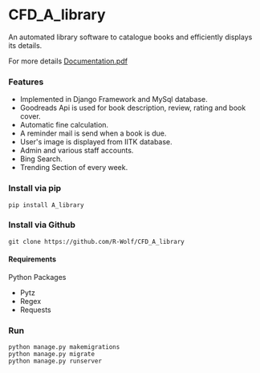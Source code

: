 # CFD_A_library
An automated library software to catalogue books and efficiently displays its details.

For more details [Documentation.pdf](https://github.com/R-Wolf/CFD_A_library/blob/master/Documentation.pdf)
### Features
- Implemented in Django Framework and MySql database.
- Goodreads Api is used for book description, review, rating and book cover. 
- Automatic fine calculation.
- A reminder mail is send when a book is due.
- User's image is displayed from IITK database.
- Admin and various staff accounts.
- Bing Search.
- Trending Section of every week.
### Install via pip
```
pip install A_library
```

### Install via Github

```
git clone https://github.com/R-Wolf/CFD_A_library
```

#### Requirements 
Python Packages
- Pytz
- Regex
- Requests

### Run

```
python manage.py makemigrations
python manage.py migrate
python manage.py runserver
```



